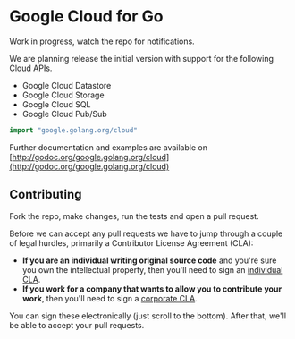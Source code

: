 # Google Cloud for Go

Work in progress, watch the repo for notifications.

We are planning release the initial version with support for the following Cloud APIs.
 * Google Cloud Datastore
 * Google Cloud Storage
 * Google Cloud SQL
 * Google Cloud Pub/Sub

``` go
import "google.golang.org/cloud"
```

Further documentation and examples are available on
[http://godoc.org/google.golang.org/cloud](http://godoc.org/google.golang.org/cloud)

## Contributing

Fork the repo, make changes, run the tests and open a pull request.

Before we can accept any pull requests
we have to jump through a couple of legal hurdles,
primarily a Contributor License Agreement (CLA):

- **If you are an individual writing original source code**
  and you're sure you own the intellectual property,
  then you'll need to sign an [individual CLA](https://cla.developers.google.com/about/google-individual).
- **If you work for a company that wants to allow you to contribute your work**,
  then you'll need to sign a [corporate CLA](https://developers.google.com/open-source/cla/corporate).

You can sign these electronically (just scroll to the bottom).
After that, we'll be able to accept your pull requests.
